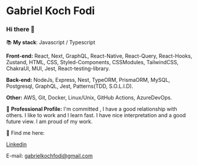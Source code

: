 # Gabriel Koch Fodi

### Hi there 👋
📚 **My stack**: Javascript / Typescript

**Front-end:** React, Next, GraphQL, React-Native, React-Query, React-Hooks, Zustand, HTML, CSS, Styled-Components, CSSModules, TailwindCSS, ChakraUI, MUI, Jest, React-testing-library.

**Back-end:** NodeJs, Express, Nest, TypeORM, PrismaORM, MySQL, Postgresql, GraphQL, Jest, Patterns(TDD, S.O.L.I.D).

**Other:** AWS, Git, Docker, Linux/Unix, GitHub Actions, AzureDevOps.

🔭 **Professional Profile:** I'm committed , I have a good relationship with others. I like to work and I learn fast. I have nice interpretation and a good future view. I am proud of my work.

📧 Find me here:

[Linkedin](https://www.linkedin.com/in/gabriel-koch-fodi-36b12b8b/)

E-mail: gabrielkochfodi@gmail.com
